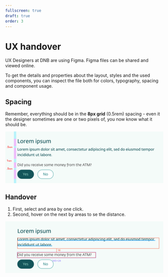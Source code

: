 ```yaml
---
fullscreen: true
draft: true
order: 3
---
```


<Intro>

# UX handover

UX Designers at DNB are using Figma. Figma files can be shared and viewed online.

To get the details and properties about the layout, styles and the used components, you can inspect the file both for colors, typography, spacing and component usage.

## Spacing

Remember, everything should be in the **8px grid** (0.5rem) spacing - even it the designer sometimes are one or two pixels of, you now know what it should be.

![Spacing](./assets/ux-handover-spacing.png)

## Handover

1. First, select and area by one click.
2. Second, hover on the next by areas to se the distance.

![Figma UX handover](./assets/ux-handover.png)

<IntroFooter href="/uilib/intro/04-eufemia-for-developers" text="Next - Eufemia for Developers" />

</Intro>
